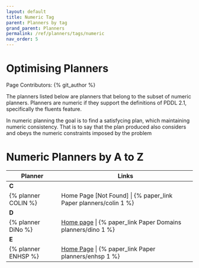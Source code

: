 ```yaml
---
layout: default
title: Numeric Tag
parent: Planners by tag
grand_parent: Planners
permalink: /ref/planners/tags/numeric
nav_order: 5
---
```

# Optimising Planners

Page Contributors: {% git_author %}

The planners listed below are planners that belong to the subset of numeric planners. Planners are numeric if they support the definitions of PDDL 2.1, specifically the fluents feature.

In numeric planning the goal is to find a satisfycing plan, which maintaining numeric consistency. That is to say that the plan produced also considers and obeys the numeric constraints imposed by the problem

# Numeric Planners by A to Z

| Planner | Links |
|---------|-------|
| **C**   |       |
| {% planner COLIN %} | Home Page [Not Found] \| {% paper_link Paper planners/colin 1 %} |
| **D**   |       |
| {% planner DiNo %} | [Home page](http://kcl-planning.github.io/DiNo/) \| {% paper_link Paper Domains planners/dino 1 %} |
| **E**   |       |
| {% planner ENHSP %} | [Home Page](https://bitbucket.org/enricode/the-enhsp-planner) \| {% paper_link Paper planners/enhsp 1 %} |